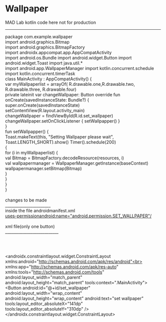 # Wallpaper
MAD Lab
kotlin code here not for production
____________
package com.example.wallpaper<br>
import android.graphics.Bitmap<br>
import android.graphics.BitmapFactory<br>
import androidx.appcompat.app.AppCompatActivity<br>
import android.os.Bundle import android.widget.Button import android.widget.Toast import java.util.*<br>
import android.app.WallpaperManager import kotlin.concurrent.schedule import kotlin.concurrent.timerTask<br>
class MainActivity : AppCompatActivity() {<br>
var myWallpaperlist = arrayOf( R.drawable.one,R.drawable.two, R.drawable.three, R.drawable.four)<br>
private lateinit var changeWallpaper: Button override fun onCreate(savedInstanceState: Bundle?) { super.onCreate(savedInstanceState)<br>
setContentView(R.layout.activity_main)<br>
changeWallpaper = findViewById(R.id.set_wallpaper)<br>
changeWallpaper.setOnClickListener { setWallpapper() }<br>
}<br>
fun setWallpapper() {<br>
Toast.makeText(this, "Setting Wallpaper please wait", Toast.LENGTH_SHORT).show() Timer().schedule(200)<br>
{<br>
for (i in myWallpaperlist) {<br>
val Bitmap = BitmapFactory.decodeResource(resources, i)<br>
val wallpapermanager = WallpaperManager.getInstance(baseContext) wallpapermanager.setBitmap(Bitmap)<br>
}<br>
}<br>
}<br>
}<br>
<br>
changes to be made<br>
_______________________<br>
inside the file androidmanifest.xml<br>
<uses-permissionandroid:name="android.permission.SET_WALLPAPER"/><br>
<br>
xml file(only one button)<br>
___________________________<br>
<br>
<?xml version="1.0" encoding="utf-8"?><br>
<androidx.constraintlayout.widget.ConstraintLayout xmlns:android="http://schemas.android.com/apk/res/android"<br> xmlns:app="http://schemas.android.com/apk/res-auto" xmlns:tools="http://schemas.android.com/tools" android:layout_width="match_parent"<br> android:layout_height="match_parent" tools:context=".MainActivity"><br>
<Button android:id="@+id/set_wallpaper" android:layout_width="wrap_content" android:layout_height="wrap_content" android:text="set wallpaper"<br> tools:layout_editor_absoluteX="141dp"<br>
tools:layout_editor_absoluteY="310dp" /><br>
</androidx.constraintlayout.widget.ConstraintLayout><br>
